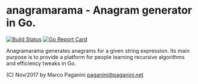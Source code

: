 # anagramarama - Anagram generator in Go.

[![Build Status](https://travis-ci.org/marcopaganini/anagramarama.svg?branch=master)](https://travis-ci.org/marcopaganini/anagramarama)
[![Go Report Card](https://goreportcard.com/badge/github.com/marcopaganini/anagramarama)](https://goreportcard.com/report/github.com/marcopaganini/anagramarama)

Anagramarama generates anagrams for a given string expression. Its main purpose
is to provide a platform for people learning recursive algorithms and
efficiency tweaks in Go.

(C) Nov/2017 by Marco Paganini <paganini@paganini.net>
